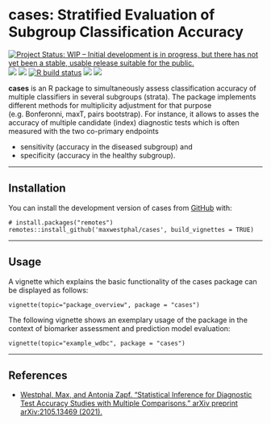 <!-- README.md is generated from README.Rmd. Please edit that file -->

# cases: Stratified Evaluation of Subgroup Classification Accuracy

<!-- badges: start -->

[![Project Status: WIP – Initial development is in progress, but there
has not yet been a stable, usable release suitable for the
public.](https://www.repostatus.org/badges/latest/wip.svg)](https://www.repostatus.org/#wip)
[![](https://img.shields.io/badge/devel%20version-0.1.0.0000-blue.svg)](https://github.com/maxwestphal/cases)
[![](https://www.r-pkg.org/badges/version/cases?color=orange)](https://cran.r-project.org/package=cases)
[![R build
status](https://github.com/maxwestphal/cases/workflows/R-CMD-check/badge.svg)](https://github.com/maxwestphal/cases/actions)
[![](https://app.codecov.io/gh/maxwestphal/cases/branch/main/graph/badge.svg)](https://app.codecov.io/gh/maxwestphal/cases)
[![](https://img.shields.io/badge/preprint-arXiv-gold.svg)](https://arxiv.org/abs/2105.13469)
<!-- badges: end -->

**cases** is an R package to simultaneously assess classification
accuracy of multiple classifiers in several subgroups (strata). The
package implements different methods for multiplicity adjustment for
that purpose (e.g. Bonferonni, maxT, pairs bootstrap). For instance, it
allows to asses the accuracy of multiple candidate (index) diagnostic
tests which is often measured with the two co-primary endpoints

-   sensitivity (accuracy in the diseased subgroup) and
-   specificity (accuracy in the healthy subgroup).

------------------------------------------------------------------------

## Installation

You can install the development version of cases from
[GitHub](https://github.com/) with:

    # install.packages("remotes")
    remotes::install_github('maxwestphal/cases', build_vignettes = TRUE)

------------------------------------------------------------------------

## Usage

A vignette which explains the basic functionality of the cases package
can be displayed as follows:

    vignette(topic="package_overview", package = "cases")

The following vignette shows an exemplary usage of the package in the
context of biomarker assessment and prediction model evaluation:

    vignette(topic="example_wdbc", package = "cases")

------------------------------------------------------------------------

## References

-   [Westphal, Max, and Antonia Zapf. “Statistical Inference for
    Diagnostic Test Accuracy Studies with Multiple Comparisons.” arXiv
    preprint arXiv:2105.13469 (2021).](https://arxiv.org/abs/2105.13469)
